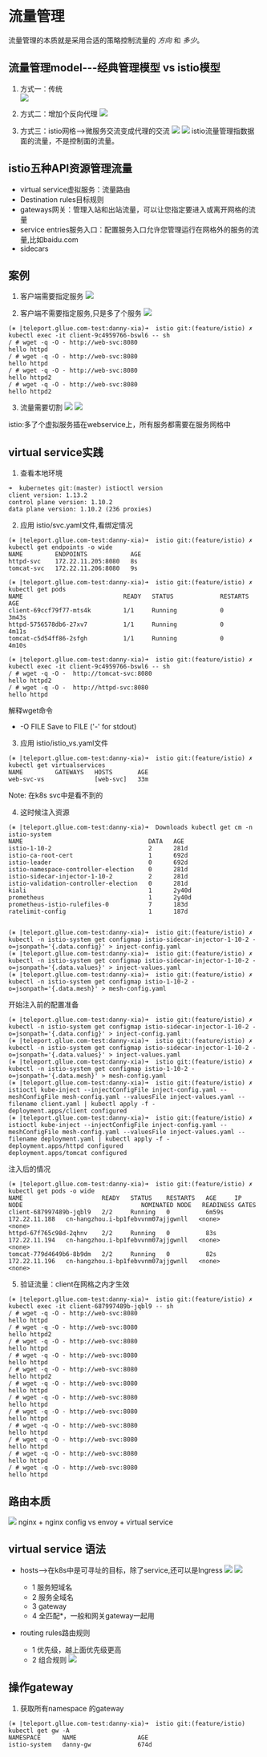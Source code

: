 # 流量管理
流量管理的本质就是采用合适的策略控制流量的 *方向* 和 *多少*。

## 流量管理model---经典管理模型 vs  istio模型
1. 方式一：传统   
![](.02_virtual_service_images/trafic_model1.png)

2. 方式二：增加个反向代理
![](.02_virtual_service_images/trafic_model2.png)

3. 方式三：istio网格-->微服务交流变成代理的交流
![](.02_virtual_service_images/trafic_model3.png)
![](.02_virtual_service_images/trafic_model4.png)
istio流量管理指数据面的流量，不是控制面的流量。


## istio五种API资源管理流量
- virtual service虚拟服务：流量路由
- Destination rules目标规则
- gateways网关：管理入站和出站流量，可以让您指定要进入或离开网格的流量
- service entries服务入口：配置服务入口允许您管理运行在网格外的服务的流量,比如baidu.com
- sidecars

## 案例
1. 客户端需要指定服务
![](.02_virtual_service_images/example1.png)
   
2. 客户端不需要指定服务,只是多了个服务
![](.02_virtual_service_images/example2.png)

```shell
(⎈ |teleport.gllue.com-test:danny-xia)➜  istio git:(feature/istio) ✗ kubectl exec -it client-9c4959766-bswl6 -- sh
/ # wget -q -O - http://web-svc:8080
hello httpd
/ # wget -q -O - http://web-svc:8080
hello httpd
/ # wget -q -O - http://web-svc:8080
hello httpd2
/ # wget -q -O - http://web-svc:8080
hello httpd2

```
   
3. 流量需要切割
![](.02_virtual_service_images/example3.png)
![](.02_virtual_service_images/example4.png)

istio:多了个虚拟服务插在webservice上，所有服务都需要在服务网格中

## virtual service实践
1. 查看本地环境
```shell
➜  kubernetes git:(master) istioctl version
client version: 1.13.2
control plane version: 1.10.2
data plane version: 1.10.2 (236 proxies)
```
2. 应用 istio/svc.yaml文件,看绑定情况
```shell
(⎈ |teleport.gllue.com-test:danny-xia)➜  istio git:(feature/istio) ✗ kubectl get endpoints -o wide        
NAME         ENDPOINTS            AGE
httpd-svc    172.22.11.205:8080   8s
tomcat-svc   172.22.11.206:8080   9s

(⎈ |teleport.gllue.com-test:danny-xia)➜  istio git:(feature/istio) ✗ kubectl get pods                     
NAME                            READY   STATUS             RESTARTS   AGE
client-69ccf79f77-mts4k         1/1     Running            0          3m43s
httpd-5756578db6-27xv7          1/1     Running            0          4m11s
tomcat-c5d54ff86-2sfgh          1/1     Running            0          4m10s

(⎈ |teleport.gllue.com-test:danny-xia)➜  istio git:(feature/istio) ✗ kubectl exec -it client-9c4959766-bswl6 -- sh
/ # wget -q -O -  http://tomcat-svc:8080
hello httpd2
/ # wget -q -O -  http://httpd-svc:8080
hello httpd

```
解释wget命令
* -O FILE         Save to FILE ('-' for stdout)

3. 应用 istio/istio_vs.yaml文件
```shell
(⎈ |teleport.gllue.com-test:danny-xia)➜  istio git:(feature/istio) ✗ kubectl get virtualservices
NAME         GATEWAYS   HOSTS       AGE
web-svc-vs              [web-svc]   33m

```
Note: 在k8s svc中是看不到的

4. 这时候注入资源

```shell
(⎈ |teleport.gllue.com-test:danny-xia)➜  Downloads kubectl get cm -n istio-system
NAME                                   DATA   AGE
istio-1-10-2                           2      281d
istio-ca-root-cert                     1      692d
istio-leader                           0      692d
istio-namespace-controller-election    0      281d
istio-sidecar-injector-1-10-2          2      281d
istio-validation-controller-election   0      281d
kiali                                  1      2y40d
prometheus                             1      2y40d
prometheus-istio-rulefiles-0           7      183d
ratelimit-config                       1      187d


(⎈ |teleport.gllue.com-test:danny-xia)➜  istio git:(feature/istio) ✗ kubectl -n istio-system get configmap istio-sidecar-injector-1-10-2 -o=jsonpath='{.data.config}' > inject-config.yaml
(⎈ |teleport.gllue.com-test:danny-xia)➜  istio git:(feature/istio) ✗ kubectl -n istio-system get configmap istio-sidecar-injector-1-10-2 -o=jsonpath='{.data.values}' > inject-values.yaml
(⎈ |teleport.gllue.com-test:danny-xia)➜  istio git:(feature/istio) ✗ kubectl -n istio-system get configmap istio-1-10-2 -o=jsonpath='{.data.mesh}' > mesh-config.yaml

```

开始注入前的配置准备
```shell
(⎈ |teleport.gllue.com-test:danny-xia)➜  istio git:(feature/istio) ✗ kubectl -n istio-system get configmap istio-sidecar-injector-1-10-2 -o=jsonpath='{.data.config}' > inject-config.yaml
(⎈ |teleport.gllue.com-test:danny-xia)➜  istio git:(feature/istio) ✗ kubectl -n istio-system get configmap istio-sidecar-injector-1-10-2 -o=jsonpath='{.data.values}' > inject-values.yaml
(⎈ |teleport.gllue.com-test:danny-xia)➜  istio git:(feature/istio) ✗ kubectl -n istio-system get configmap istio-1-10-2 -o=jsonpath='{.data.mesh}' > mesh-config.yaml
(⎈ |teleport.gllue.com-test:danny-xia)➜  istio git:(feature/istio) ✗ istioctl kube-inject --injectConfigFile inject-config.yaml --meshConfigFile mesh-config.yaml --valuesFile inject-values.yaml --filename client.yaml | kubectl apply -f -
deployment.apps/client configured
(⎈ |teleport.gllue.com-test:danny-xia)➜  istio git:(feature/istio) ✗ istioctl kube-inject --injectConfigFile inject-config.yaml --meshConfigFile mesh-config.yaml --valuesFile inject-values.yaml --filename deployment.yaml | kubectl apply -f - 
deployment.apps/httpd configured
deployment.apps/tomcat configured

```
注入后的情况
```shell
(⎈ |teleport.gllue.com-test:danny-xia)➜  istio git:(feature/istio) ✗ kubectl get pods -o wide
NAME                      READY   STATUS    RESTARTS   AGE     IP              NODE                                 NOMINATED NODE   READINESS GATES
client-687997489b-jqbl9   2/2     Running   0          6m59s   172.22.11.188   cn-hangzhou.i-bp1febvvnm07ajjgwnll   <none>           <none>
httpd-67f765c98d-2qhnv    2/2     Running   0          83s     172.22.11.194   cn-hangzhou.i-bp1febvvnm07ajjgwnll   <none>           <none>
tomcat-779d4649b6-8b9dm   2/2     Running   0          82s     172.22.11.196   cn-hangzhou.i-bp1febvvnm07ajjgwnll   <none>           <none>

```
5. 验证流量：client在网格之内才生效
```shell
(⎈ |teleport.gllue.com-test:danny-xia)➜  istio git:(feature/istio) ✗ kubectl exec -it client-687997489b-jqbl9 -- sh                      
/ # wget -q -O - http://web-svc:8080
hello httpd
/ # wget -q -O - http://web-svc:8080
hello httpd2
/ # wget -q -O - http://web-svc:8080
hello httpd
/ # wget -q -O - http://web-svc:8080
hello httpd
/ # wget -q -O - http://web-svc:8080
hello httpd2
/ # wget -q -O - http://web-svc:8080
hello httpd
/ # wget -q -O - http://web-svc:8080
hello httpd
/ # wget -q -O - http://web-svc:8080
hello httpd
/ # wget -q -O - http://web-svc:8080
hello httpd
/ # wget -q -O - http://web-svc:8080
hello httpd
/ # wget -q -O - http://web-svc:8080
hello httpd
/ # wget -q -O - http://web-svc:8080
hello httpd

```

## 路由本质
![](.02_virtual_service_images/istio_essence_of_envoy_n_vs.png)
nginx + nginx config vs envoy  + virtual service 

## virtual service 语法
- hosts-->在k8s中是可寻址的目标，除了service,还可以是Ingress
![](.02_virtual_service_images/vs_host1.png)
![](.02_virtual_service_images/ingress_config.png)
  - 1 服务短域名
  - 2 服务全域名
  - 3 gateway
  - 4 全匹配*，一般和网关gateway一起用
  
- routing rules路由规则
  - 1 优先级，越上面优先级更高
  - 2 组合规则
  ![](.02_virtual_service_images/conbind_rules.png)





## 操作gateway
1. 获取所有namespace 的gateway
```shell
(⎈ |teleport.gllue.com-test:danny-xia)➜  istio git:(feature/istio) kubectl get gw -A                             
NAMESPACE      NAME                 AGE
istio-system   danny-gw             674d
```
